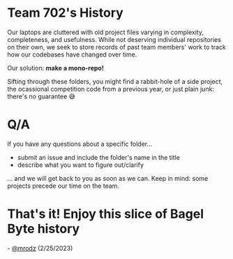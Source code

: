 # Team 702's History
Our laptops are cluttered with old project files varying in complexity, completeness, and usefulness. While not deserving individual repositories on their own, we seek to store records of past team members' work to track how our codebases have changed over time.

Our solution: **make a mono-repo!**

Sifting through these folders, you might find a rabbit-hole of a side project, the ocassional competition code from a previous year, or just plain junk: there's no guarantee 😅

# Q/A
If you have any questions about a specific folder...
* submit an issue and include the folder's name in the title
* describe what you want to figure out/clarify

... and we will get back to you as soon as we can. Keep in mind: some projects precede our time on the team.

# That's it! Enjoy this slice of Bagel Byte history
\- [@mrodz](https://github.com/mrodz) (2/25/2023)
